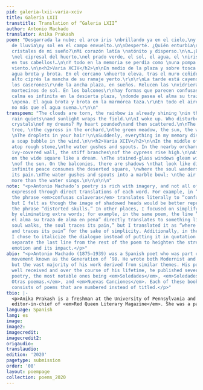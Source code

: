 ```yaml
---
pid: galeria-lxii-varia-xciv
title: Galeria LXII
transtitle: Translation of “Galeria LXII”
author: Antonio Machado
translator: Anika Prakash
poem: "Desgarrada la nube; el arco iris \nbrillando ya en el cielo,\ny en un fanal
  de lluvia\ny sol en el campo envuelto.\n\nDesperté. ¿Quién enturbia\nlos mágicos
  cristales de mi sueño?\nMi corazón latía \natónito y disperso.\n\n…¡El limonar florido,
  \nel cipresal del huerto,\nel prado verde, el sol, el agua, el \niris…, el agua
  en tus cabellos!…\n\nY todo en la memoria se perdía como \nuna pompa de jabón al
  viento.\n\n<h2>Varia XCIV</h2>\n\nEn medio de la plaza y sobre tosca piedra, \nel
  agua brota y brota. En el cercano \nhuerto eleva, tras el muro ceñido por la \nhiedra,
  alto ciprés la mancha de su ramaje yerto.\r\n\r\nLa tarde está cayendo frente a
  los caserones\r\nde la ancha plaza, en sueños. Relucen las \nvidrieras con ecos
  mortecinos de sol. En los balcones\r\nhay formas que parecen confusas calaveras.\r\n\r\nLa
  calma es infinita en la desierta plaza, \ndonde pasea el alma su traza de alma en
  \npena. El agua brota y brota en la marmórea taza.\r\nEn todo el aire en sombra
  no más que el agua suena.\r\n\n"
transpoem: "The clouds are torn, the rainbow is already shining \nin the sky: the
  rain quiets\nand sunlight wraps the field.\n\nI woke up. Who disturbed the magic
  crystals\nof my dreams? My heart pounded\nand then scattered.\n\nThe flowering lemon
  tree, \nthe cypress in the orchard,\nthe green meadow, the sun, the water, the iris!
  \nThe droplets in your hair!\n\nSuddenly, everything in my memory dissipated \nlike
  a soap bubble in the wind.\n\n<h2>Varia XCIV</h2>\n\nIn the middle of the square,
  atop rough stone,\nthe water gushes and spouts. In the nearby orchard \nbehind the
  ivy-covered wall, the stiff branches\nof the cypress rise high.\n\nAfternoon settles
  on the wide square like a dream. \nThe stained-glass windows gleam with dull echoes
  \nof the sun. On the balconies, there are shadows \nthat look like distorted skulls.\n\nAn
  infinite peace consumes the deserted square, \nwhere the soul wanders and traces
  its pain.\nThe water gushes and spouts into a marble bowl; \nthe air darkens no
  more than the water sings.\n\n\n\n\n"
note: "<p>Antonio Machado’s poetry is rich with imagery, and not all of it is properly
  expressed through direct translations of each word. For example, in “Varia XCIV,”
  the phrase <em>confusas calaveras</em> translates literally to “confused skulls,”
  but I felt as though the image of shadowed heads would be better represented by
  the phrase “distorted skulls.” In other places, I focused on simplifying the meaning
  by eliminating extra words; for example, in the same poem, the line “dónde pasea
  el alma su traza de alma en pena” directly translates to something like “where the
  soul walks, the soul traces its pain,” but I translated it as “where the soul wanders
  and traces its pain” for the sake of simplicity. Additionally, in the final poem,
  I chose to italicize the dialogue instead of putting it in quotation marks and to
  separate the last line from the rest of the poem to heighten the strength of its
  emotion and its impact.</p>"
abio: "<p>Antonio Machado (1875–1939) was a Spanish poet who was part of the literary
  movement known as the Generation of ’98. He wrote both Modernist and Romantic poetry,
  but the vast majority of his work derived from similar themes. His poetry was very
  well received and over the course of his lifetime, he published several books of
  poetry, the most notable ones being <em>Soledades</em>, <em>Soledades. Galerias.
  Otras poemas.</em>, and <em>Nuevas Canciones</em>. Each of these books primarily
  consists of poems that are numbered instead of titled.</p>"
tbio: |-
  <p>Anika Prakash is a freshman at the University of Pennsylvania and the
  editor-in-chief of <em>Red Queen Literary Magazine</em>. She was a participant in the 2016 Adroit Journal Mentorship Program, the 2017 Iowa Young Writers’ Studio, and the 2018 Kelly Writers House Summer Workshop. Her poetry has been recognized by the <em>Adroit Journal</em>, Scholastic Art & Writing, and the Writers’ Theatre of New Jersey, and her work has appeared or is forthcoming in a <em>Platypus Press</em> anthology, <em>Red Paint Hill</em>, <em>Noble Gas Qtrly</em>, <em>Hobart</em>, the <em>Ellis Review</em>, and <em>Glass</em>, among others.</p>
language: Spanish
lang: es
image:
image2:
imagecredit:
imagecredit2:
origaudio:
translaudio:
edition: '2020'
pagetype: submission
order: '08'
layout: poempage
collection: poems_2020
---
```

